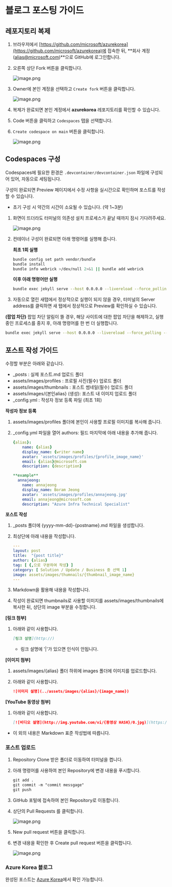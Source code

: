 # 블로그 포스팅 가이드

## 레포지토리 복제

1. 브라우저에서 [https://github.com/microsoft/azurekorea](https://github.com/microsoft/azurekorea)에 접속한 뒤, **회사 계정(alias@microsoft.com)**으로 GitHub에 로그인합니다.
2. 오른쪽 상단 Fork 버튼을 클릭합니다.
    
    ![image.png](assets/images/guide/image.png)
    
3. Owner에 본인 계정을 선택하고 `Create fork` 버튼을 클릭합니다.
    
    ![image.png](assets/images/guide/image%201.png)
    
4. 복제가 완료되면 본인 계정에서 **azurekorea** 레포지토리를 확인할 수 있습니다.
5. Code 버튼을 클릭하고 `Codespaces` 탭을 선택합니다.
6. `Create codespace on main` 버튼을 클릭합니다.
    
    ![image.png](assets/images/guide/image%202.png)
    

## Codespaces 구성

Codespaces에 필요한 환경은 `.devcontainer/devcontainer.json` 파일에 구성되어 있어, 자동으로 세팅됩니다.

구성이 완료되면 Preview 페이지에서 수정 사항을 실시간으로 확인하며 포스트를 작성할 수 있습니다.

* 초기 구성 시 약간의 시간이 소요될 수 있습니다. (약 1~3분)

1. 화면이 뜨더라도 터미널의 의존성 설치 프로세스가 끝날 때까지 잠시 기다려주세요.
    
    ![image.png](assets/images/guide/image%203.png)
    
2. 컨테이너 구성이 완료되면 아래 명령어를 실행해 줍니다.
    
    **최초 1회 실행**
    
    ```bash
    bundle config set path vendor/bundle
    bundle install
    bundle info webrick >/dev/null 2>&1 || bundle add webrick
    ```
    
    **이후 아래 명령어만 실행**
    
    ```bash
    bundle exec jekyll serve --host 0.0.0.0 --livereload --force_polling --baseurl ""
    ```
    
3. 자동으로 열린 새탭에서 정상적으로 실행이 되지 않을 경우, 터미널의 Server address를 클릭하면 새 탭에서 정상적으로 Preview를 확인하실 수 있습니다.

**(팝업 차단)** 팝업 차단 알림이 뜰 경우, 해당 사이트에 대한 팝업 차단을 해제하고, 실행중인 프로세스를 중지 후, 아래 명령어를 한 번 더 실행합니다.

```bash
bundle exec jekyll serve --host 0.0.0.0 --livereload --force_polling --baseurl ""
```

## 포스트 작성 가이드

수정할 부분은 아래와 같습니다.

- _posts : 실제 포스트.md 업로드 폴더
- assets/images/profiles : 프로필 사진(필수) 업로드 폴더
- assets/images/thumbnails : 포스트 썸네일(필수) 업로드 폴더
- assets/images/{본인alias} (생성): 포스트 내 이미지 업로드 폴더
- _config.yml : 작성자 정보 등록 파일 (최초 1회)

**작성자 정보 등록**

1. assets/images/profiles 폴더에 본인이 사용할 프로필 이미지를 복사해 줍니다.
2. _config.yml 파일을 열어 authors: 필드 마지막에 아래 내용을 추가해 줍니다.
    
    ```yaml
    {alias}:
        name: {alias}
        display_name: {writer name}
        avatar: 'assets/images/profiles/{profile_image_name}'
        email: {alias}@microsoft.com
        description: {description}
    
    **example**
      annajeong:
        name: annajeong
        display_name: Boram Jeong
        avatar: 'assets/images/profiles/annajeong.jpg'
        email: annajeong@microsoft.com
        description: "Azure Infra Technical Specialist"
    ```
    

**포스트 작성**

1. _posts 폴더에 {yyyy-mm-dd}-{postname}.md 파일을 생성합니다.
2. 최상단에 아래 내용을 작성합니다.
    
    ```yaml
    ---
    layout: post
    title:  "{post title}"
    author: {alias}
    tag: [ {,으로 구분하여 작성} ]
    category: [ Solution / Update / Business 중 선택 1]
    image: assets/images/thumnails/{thumbnail_image_name}
    ---
    ```
    
3. Markdown을 활용해 내용을 작성합니다.
4. 작성이 완료되면 thumbnails로 사용할 이미지를 assets/images/thumbnails에 복사한 뒤, 상단의 image 부분을 수정합니다.

**[링크 첨부]**
1. 아래와 같이 사용합니다.
    ```markdown
    [링크 설명](http://)
    ```
    * 링크 설명에 '|'가 있으면 인식이 안됩니다.

**[이미지 첨부]**

1. assets/images/{alias} 폴더 하위에 images 폴더에 이미지를 업로드합니다.
2. 아래와 같이 사용합니다.
    
    ```markdown
    ![이미지 설명](../assets/images/{alias}/{image_name})
    ```
    

**[YouTube 동영상 첨부]**

1. 아래와 같이 사용합니다.
    
    ```markdown
    [![비디오 설명](http://img.youtube.com/vi/{동영상 HASH}/0.jpg)](https://youtu.be/{동영상 HASH})
    ```
    

* 이 외의 내용은 Markdown 표준 작성법에 따릅니다.

### 포스트 업로드

1. Repository Clone 받은 폴더로 이동하여 터미널을 켭니다.
2. 아래 명령어를 사용하여 본인 Repository에 변경 내용을 푸시합니다.
    
    ```markdown
    git add .
    git commit -m "commit messgage"
    git push
    ```
    
3. GitHub 포털에 접속하여 본인 Repository로 이동합니다.
4. 상단의 Pull Requests 를 클릭합니다.
    
    ![image.png](assets/images/guide/image3.png)

5. New pull request 버튼을 클릭합니다.
6. 변경 내용을 확인한 후 Create pull request 버튼을 클릭합니다.

    ![image.png](assets/images/guide/image4.png)

### Azure Korea 블로그

완성된 포스트는 [Azure Korea](https://microsoft.github.io/azurekorea/)에서 확인 가능합니다.